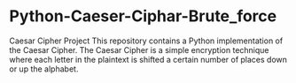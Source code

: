 # Python-Caeser-Ciphar-Brute_force
Caesar Cipher Project  This repository contains a Python implementation of the Caesar Cipher. The Caesar Cipher is a simple encryption technique where each letter in the plaintext is shifted a certain number of places down or up the alphabet.
